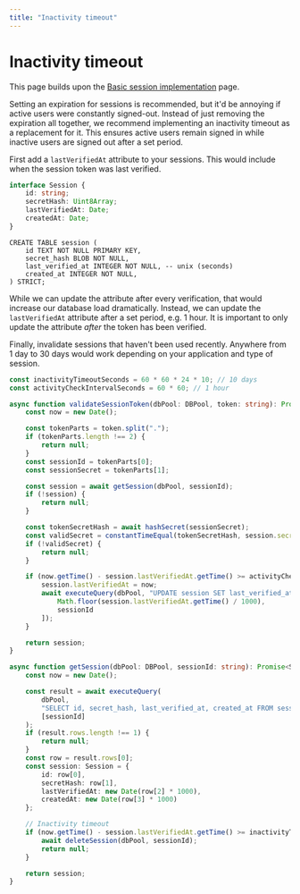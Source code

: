```yaml
---
title: "Inactivity timeout"
---
```


# Inactivity timeout

This page builds upon the [Basic session implementation](/sessions/basic) page.

Setting an expiration for sessions is recommended, but it'd be annoying if active users were constantly signed-out. Instead of just removing the expiration all together, we recommend implementing an inactivity timeout as a replacement for it. This ensures active users remain signed in while inactive users are signed out after a set period.

First add a `lastVerifiedAt` attribute to your sessions. This would include when the session token was last verified.

```ts
interface Session {
	id: string;
	secretHash: Uint8Array;
	lastVerifiedAt: Date;
	createdAt: Date;
}
```

```
CREATE TABLE session (
    id TEXT NOT NULL PRIMARY KEY,
    secret_hash BLOB NOT NULL,
    last_verified_at INTEGER NOT NULL, -- unix (seconds)
    created_at INTEGER NOT NULL,
) STRICT;
```

While we can update the attribute after every verification, that would increase our database load dramatically. Instead, we can update the `lastVerifiedAt` attribute after a set period, e.g. 1 hour. It is important to only update the attribute _after_ the token has been verified.

Finally, invalidate sessions that haven't been used recently. Anywhere from 1 day to 30 days would work depending on your application and type of session.

```ts
const inactivityTimeoutSeconds = 60 * 60 * 24 * 10; // 10 days
const activityCheckIntervalSeconds = 60 * 60; // 1 hour

async function validateSessionToken(dbPool: DBPool, token: string): Promise<Session | null> {
	const now = new Date();

	const tokenParts = token.split(".");
	if (tokenParts.length !== 2) {
		return null;
	}
	const sessionId = tokenParts[0];
	const sessionSecret = tokenParts[1];

	const session = await getSession(dbPool, sessionId);
    if (!session) {
        return null;
    }

	const tokenSecretHash = await hashSecret(sessionSecret);
	const validSecret = constantTimeEqual(tokenSecretHash, session.secretHash);
	if (!validSecret) {
		return null;
	}

	if (now.getTime() - session.lastVerifiedAt.getTime() >= activityCheckIntervalSeconds * 1000) {
		session.lastVerifiedAt = now;
		await executeQuery(dbPool, "UPDATE session SET last_verified_at = ? WHERE id = ?", [
			Math.floor(session.lastVerifiedAt.getTime() / 1000),
			sessionId
		]);
	}

	return session;
}

async function getSession(dbPool: DBPool, sessionId: string): Promise<Session | null> {
	const now = new Date();

	const result = await executeQuery(
		dbPool,
		"SELECT id, secret_hash, last_verified_at, created_at FROM session WHERE id = ?",
		[sessionId]
	);
	if (result.rows.length !== 1) {
		return null;
	}
	const row = result.rows[0];
	const session: Session = {
		id: row[0],
		secretHash: row[1],
		lastVerifiedAt: new Date(row[2] * 1000),
		createdAt: new Date(row[3] * 1000)
	};

	// Inactivity timeout
	if (now.getTime() - session.lastVerifiedAt.getTime() >= inactivityTimeoutSeconds * 1000) {
		await deleteSession(dbPool, sessionId);
		return null;
	}

	return session;
}
```
